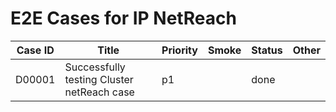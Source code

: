 # E2E Cases for IP NetReach

| Case ID | Title                                      | Priority | Smoke | Status |    Other    |
|---------|--------------------------------------------|----------|-------|--------|-------------|
| D00001  | Successfully testing Cluster netReach case | p1       |       | done   |             |

